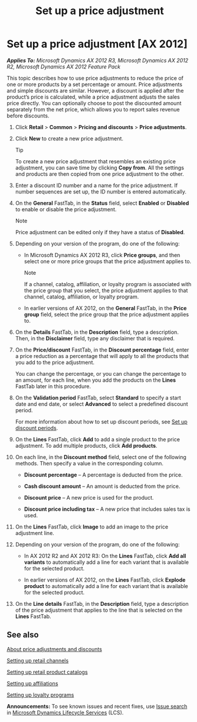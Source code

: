 ﻿---
title: Set up a price adjustment
TOCTitle: Set up a price adjustment
ms:assetid: a65ebb2b-352c-4875-a997-718595ca3864
ms:mtpsurl: https://technet.microsoft.com/en-us/library/Hh597199(v=AX.60)
ms:contentKeyID: 39519268
ms.date: 04/18/2014
mtps_version: v=AX.60
f1_keywords:
- discounts
- discount
- price adjustment
- price adjustments
---

# Set up a price adjustment [AX 2012]


_**Applies To:** Microsoft Dynamics AX 2012 R3, Microsoft Dynamics AX 2012 R2, Microsoft Dynamics AX 2012 Feature Pack_

This topic describes how to use price adjustments to reduce the price of one or more products by a set percentage or amount. Price adjustments and simple discounts are similar. However, a discount is applied after the product’s price is calculated, while a price adjustment adjusts the sales price directly. You can optionally choose to post the discounted amount separately from the net price, which allows you to report sales revenue before discounts.

1.  Click **Retail** \> **Common** \> **Pricing and discounts** \> **Price adjustments**.

2.  Click **New** to create a new price adjustment.
    

    > [!TIP]
    > <P>To create a new price adjustment that resembles an existing price adjustment, you can save time by clicking <STRONG>Copy from</STRONG>. All the settings and products are then copied from one price adjustment to the other.</P>



3.  Enter a discount ID number and a name for the price adjustment. If number sequences are set up, the ID number is entered automatically.

4.  On the **General** FastTab, in the **Status** field, select **Enabled** or **Disabled** to enable or disable the price adjustment.
    

    > [!NOTE]
    > <P>Price adjustment can be edited only if they have a status of <STRONG>Disabled</STRONG>.</P>



5.  Depending on your version of the program, do one of the following:
    
      - In Microsoft Dynamics AX 2012 R3, click **Price groups**, and then select one or more price groups that the price adjustment applies to.
        

        > [!NOTE]
        > <P>If a channel, catalog, affiliation, or loyalty program is associated with the price group that you select, the price adjustment applies to that channel, catalog, affiliation, or loyalty program.</P>

    
      - In earlier versions of AX 2012, on the **General** FastTab, in the **Price group** field, select the price group that the price adjustment applies to.

6.  On the **Details** FastTab, in the **Description** field, type a description. Then, in the **Disclaimer** field, type any disclaimer that is required.

7.  On the **Price/discount** FastTab, in the **Discount percentage** field, enter a price reduction as a percentage that will apply to all the products that you add to the price adjustment.
    
    You can change the percentage, or you can change the percentage to an amount, for each line, when you add the products on the **Lines** FastTab later in this procedure.

8.  On the **Validation period** FastTab, select **Standard** to specify a start date and end date, or select **Advanced** to select a predefined discount period.
    
    For more information about how to set up discount periods, see [Set up discount periods](set-up-discount-periods.md).

9.  On the **Lines** FastTab, click **Add** to add a single product to the price adjustment. To add multiple products, click **Add products**.

10. On each line, in the **Discount method** field, select one of the following methods. Then specify a value in the corresponding column.
    
      - **Discount percentage** – A percentage is deducted from the price.
    
      - **Cash discount amount** – An amount is deducted from the price.
    
      - **Discount price** – A new price is used for the product.
    
      - **Discount price including tax** – A new price that includes sales tax is used.

11. On the **Lines** FastTab, click **Image** to add an image to the price adjustment line.

12. Depending on your version of the program, do one of the following:
    
      - In AX 2012 R2 and AX 2012 R3: On the **Lines** FastTab, click **Add all variants** to automatically add a line for each variant that is available for the selected product.
    
      - In earlier versions of AX 2012, on the **Lines** FastTab, click **Explode product** to automatically add a line for each variant that is available for the selected product.

13. On the **Line details** FastTab, in the **Description** field, type a description of the price adjustment that applies to the line that is selected on the **Lines** FastTab.

## See also

[About price adjustments and discounts](about-price-adjustments-and-discounts.md)

[Setting up retail channels](setting-up-retail-channels.md)

[Setting up retail product catalogs](setting-up-retail-product-catalogs.md)

[Setting up affiliations](setting-up-affiliations.md)

[Setting up loyalty programs](setting-up-loyalty-programs.md)

  
**Announcements:** To see known issues and recent fixes, use [Issue search](http://go.microsoft.com/fwlink/?linkid=389258) in [Microsoft Dynamics Lifecycle Services](http://go.microsoft.com/fwlink/?linkid=306505) (LCS).

